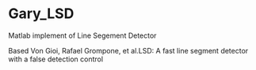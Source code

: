 # Gary_LSD
Matlab implement of Line Segement Detector

Based Von Gioi, Rafael Grompone, et al.LSD: A fast line segment detector with a false detection control
